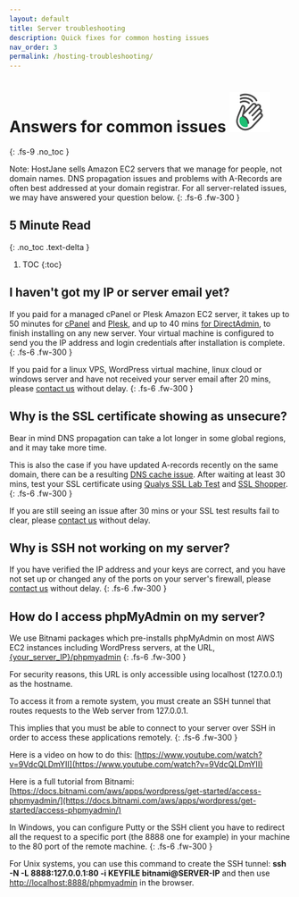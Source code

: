 ```yaml
---
layout: default
title: Server troubleshooting
description: Quick fixes for common hosting issues
nav_order: 3
permalink: /hosting-troubleshooting/
---
```


# Answers for common issues ![](/assets/wave.svg)
{: .fs-9 .no_toc }

Note: HostJane sells Amazon EC2 servers that we manage for people, not domain names. DNS propagation issues and problems with A-Records are often best addressed at your domain registrar. For all server-related issues, we may have answered your question below.
{: .fs-6 .fw-300 }

## 5 Minute Read
{: .no_toc .text-delta }

1. TOC
{:toc}

## I haven't got my IP or server email yet?

If you paid for a managed cPanel or Plesk Amazon EC2 server, it takes up to 50 minutes for [cPanel](/vps-hosting-tutorials/cpanel-whm/) and [Plesk](/vps-hosting-tutorials/plesk/), and up to 40 mins [for DirectAdmin](/vps-hosting-tutorials/directadmin/), to finish installing on any new server. Your virtual machine is configured to send you the IP address and login credentials after installation is complete.
{: .fs-6 .fw-300 }

<span class="yellow">If you paid for a linux VPS, WordPress virtual machine, linux cloud or windows server and have not received your server email after 20 mins, please [contact us](https://www.hostjane.com/marketplace/contact) without delay.</span>
{: .fs-6 .fw-300 }

## Why is the SSL certificate showing as unsecure?

Bear in mind DNS propagation can take a lot longer in some global regions, and it may take more time. 

This is also the case if you have updated A-records recently on the same domain, there can be a resulting [DNS cache issue](https://www.whatsmydns.net/flush-dns.html). After waiting at least 30 mins, test your SSL certificate using [Qualys SSL Lab Test](https://www.ssllabs.com/ssltest/) and [SSL Shopper](https://www.sslshopper.com/ssl-checker.html).
{: .fs-6 .fw-300 } 

<span class="green">If you are still seeing an issue after 30 mins or your SSL test results fail to clear, please [contact us](https://www.hostjane.com/marketplace/contact) without delay.</span>

## Why is SSH not working on my server?

If you have verified the IP address and your keys are correct, and you have not set up or changed any of the ports on your server's firewall, please [contact us](https://www.hostjane.com/marketplace/contact) without delay.
{: .fs-6 .fw-300 }

## How do I access phpMyAdmin on my server?

We use Bitnami packages which pre-installs phpMyAdmin on most AWS EC2 instances including WordPress servers, at the URL, [{your_server_IP}/phpmyadmin](https://{your_server_IP}/phpmyadmin)
{: .fs-6 .fw-300 }

<span class="green">For security reasons, this URL is only accessible using localhost (127.0.0.1) as the hostname.</span>

To access it from a remote system, you must create an SSH tunnel that routes requests to the Web server from 127.0.0.1. 

This implies that you must be able to connect to your server over SSH in order to access these applications remotely.
{: .fs-6 .fw-300 }

<span class="blue">Here is a video on how to do this: [https://www.youtube.com/watch?v=9VdcQLDmYII](https://www.youtube.com/watch?v=9VdcQLDmYII)</span>

<span class="yellow">Here is a full tutorial from Bitnami: [https://docs.bitnami.com/aws/apps/wordpress/get-started/access-phpmyadmin/](https://docs.bitnami.com/aws/apps/wordpress/get-started/access-phpmyadmin/)</span>

In Windows, you can configure Putty or the SSH client you have to redirect all the request to a specific port (the 8888 one for example) in your machine to the 80 port of the remote machine.
{: .fs-6 .fw-300 }

<span class="purple">For Unix systems, you can use this command to create the SSH tunnel: <strong>ssh -N -L 8888:127.0.0.1:80 -i KEYFILE bitnami@SERVER-IP</strong> and then use [http://localhost:8888/phpmyadmin](http://localhost:8888/phpmyadmin) in the browser.</span>
